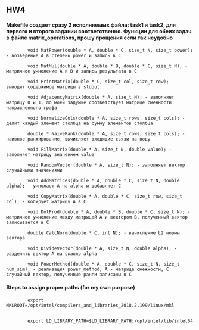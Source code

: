 ## HW4

#### Makefile создает сразу 2 исполняемых файла: task1 и task2, для первого и второго задании соответственно. Функции для обеих задач в файле matrix_operations, прошу прощения если так неудобно

            void MatPower(double * A, double * C, size_t N, size_t power);  - возведение А в степень power и запись в C

            void MatMul(double * A, double * B, double * C, size_t N); - матричное умножение А и В и запись результата в С

            void PrintMatrix(double * C, size_t col, size_t row); - выводит содержимое матрицы в stdout

            void AdjacencyMatrix(double * A, size_t N); - заполняет матрицу 0 и 1, по моей задумке соответствует матрице смежности направленного графа

            void NormalizeCols(double * A, size_t rows, size_t cols); - делит каждый элемент столбца на сумму элементов столбца

            double * NaiveRank(double * A, size_t rows, size_t cols); - наивное ранжирование, вычисляет входящие связи на ноду

            void FillMatrix(double * A, size_t N, double value); - заполняет матрицу значением value

            void RandomVector(double * A, size_t N); - заполняет вектор случайными значениями

            void AddMatrices(double * A, double * C, size_t N, double alpha); - умножает A на alpha и добавляет C

            void CopyMatrix(double * A, double * C, size_t row, size_t col); - копирует матрицу А в С

            void DotProd(double * A, double * B, double * C, size_t N); - матричное умножение между матрицей А и вектором В, полученный вектор записывается в С

            double CalcNorm(double * C, int N); - вычисление L2 нормы вектора

            void DivideVector(double * A, size_t N, double alpha); - разделить вектор А на скаляр alpha

            void PowerMethod(double * A, double * C, size_t N, size_t num_sim); - реализация power_method, A - матрица смежности, C случайный вектор, полученные ранги записаны в C


#### Steps to assign proper paths (for my own purpose)

            export MKLROOT=/opt/intel/compilers_and_libraries_2018.2.199/linux/mkl


            export LD_LIBRARY_PATH=$LD_LIBRARY_PATH:/opt/intel/lib/intel64
